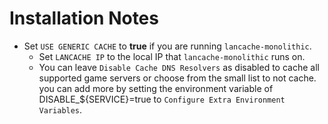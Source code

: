 # Installation Notes

- Set `USE GENERIC CACHE` to **true** if you are running `lancache-monolithic`.
  - Set `LANCACHE IP` to the local IP that `lancache-monolithic` runs on.
  - You can leave `Disable Cache DNS Resolvers` as disabled to cache all supported game servers or choose from the small list to not cache. you can add more by setting the environment variable of DISABLE_${SERVICE}=true to `Configure Extra Environment Variables`.
